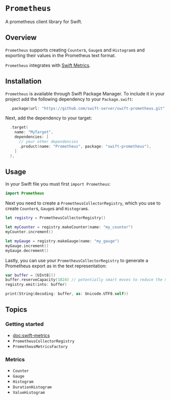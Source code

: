 # ``Prometheus``

A prometheus client library for Swift.

## Overview

``Prometheus`` supports creating ``Counter``s, ``Gauge``s and ``Histogram``s and exporting their
values in the Prometheus text format.

``Prometheus`` integrates with [Swift Metrics](doc:swift-metrics).

## Installation

``Prometheus`` is available through Swift Package Manager. To include it in your project add the 
following dependency to your `Package.swift`:

```swift
  .package(url: "https://github.com/swift-server/swift-prometheus.git", from: "2.0.0-alpha")
```

Next, add the dependency to your target:

```swift
  .target(
    name: "MyTarget",
    dependencies: [
      // your other dependencies
      .product(name: "Prometheus", package: "swift-prometheus"),
    ]
  ),
```

## Usage

In your Swift file you must first `import Prometheus`:

```swift
import Prometheus
```

Next you need to create a ``PrometheusCollectorRegistry``, which you use to create ``Counter``s, 
``Gauge``s and ``Histogram``s.

```swift
let registry = PrometheusCollectorRegistry()

let myCounter = registry.makeCounter(name: "my_counter")
myCounter.increment()

let myGauge = registry.makeGauge(name: "my_gauge")
myGauge.increment()
myGauge.decrement()
```

Lastly, you can use your ``PrometheusCollectorRegistry`` to generate a Prometheus export as in the 
text representation:

```swift
var buffer = [UInt8]()
buffer.reserveCapacity(1024) // potentially smart moves to reduce the number of reallocations
registry.emit(into: buffer)

print(String(decoding: buffer, as: Unicode.UTF8.self))
```

## Topics

### Getting started

- <doc:swift-metrics>
- ``PrometheusCollectorRegistry``
- ``PrometheusMetricsFactory``


### Metrics

- ``Counter``
- ``Gauge``
- ``Histogram``
- ``DurationHistogram``
- ``ValueHistogram``

